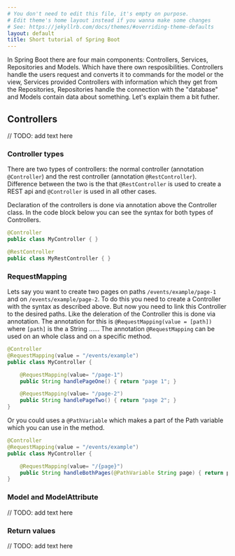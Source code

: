 ```yaml
---
# You don't need to edit this file, it's empty on purpose.
# Edit theme's home layout instead if you wanna make some changes
# See: https://jekyllrb.com/docs/themes/#overriding-theme-defaults
layout: default
title: Short tutorial of Spring Boot 
---
```


In Spring Boot there are four main components: Controllers, Services, Repositories and Models. Which have there own resposibilities. Controllers handle the users request and converts it to commands for the model or the view, Services provided Controllers with information which they get from the Repositories, Repositories handle the connection with the "database" and Models contain data about something. Let's explain them a bit futher.

## Controllers

// TODO: add text here

### Controller types

There are two types of controllers: the normal controller (annotation `@Controller`) and the rest controller (annotation `@RestController`). Difference between the two is the that `@RestController` is used to create a REST api and `@Controller` is used in all other cases.

Declaration of the controllers is done via annotation above the Controller class. In the code block below you can see the syntax for both types of Controllers.
```java
@Controller
public class MyController { }

@RestController
public class MyRestController { }
```

### RequestMapping

Lets say you want to create two pages on paths `/events/example/page-1` and on `/events/example/page-2`. To do this you need to create a Controller with the syntax as described above. But now you need to link this Controller to the desired paths. Like the deleration of the Controller this is done via annotation. The annotation for this is `@RequestMapping(value = [path])` where `[path]` is the a String ...... The annotation `@RequestMapping` can be used on an whole class and on a specific method.

```java
@Controller
@RequestMapping(value = "/events/example")
public class MyController { 

    @RequestMapping(value= "/page-1")
    public String handlePageOne() { return "page 1"; }

    @RequestMapping(value= "/page-2")
    public String handlePageTwo() { return "page 2"; }
}
```

Or you could uses a `@PathVariable` which makes a part of the Path variable which you can use in the method.

```java
@Controller
@RequestMapping(value = "/events/example")
public class MyController { 

    @RequestMapping(value= "/{page}")
    public String handleBothPages(@PathVariable String page) { return page; }
}
```

### Model and ModelAttribute

// TODO: add text here

### Return values

// TODO: add text here